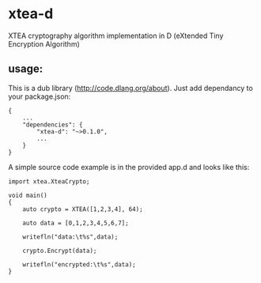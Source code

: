 xtea-d
======

XTEA cryptography algorithm implementation in D (eXtended Tiny Encryption Algorithm)

usage:
------

This is a dub library (http://code.dlang.org/about). Just add dependancy to your package.json:

```
{
	...
	"dependencies": {
		"xtea-d": "~>0.1.0",
		...
	}
}
```

A simple source code example is in the provided app.d and looks like this:

```
import xtea.XteaCrypto;

void main()
{ 
	auto crypto = XTEA([1,2,3,4], 64);

	auto data = [0,1,2,3,4,5,6,7];

	writefln("data:\t%s",data);
	
	crypto.Encrypt(data);

	writefln("encrypted:\t%s",data);
}
```
